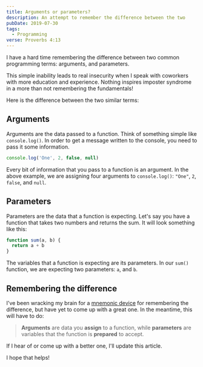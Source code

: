 ```yaml
---
title: Arguments or parameters?
description: An attempt to remember the difference between the two
pubDate: 2019-07-30
tags:
  - Programming
verse: Proverbs 4:13
---
```


I have a hard time remembering the difference between two common programming terms: arguments, and parameters.

This simple inability leads to real insecurity when I speak with coworkers with more education and experience. Nothing inspires imposter syndrome in a more than not remembering the fundamentals!

Here is the difference between the two similar terms:

## Arguments

Arguments are the data passed to a function. Think of something simple like `console.log()`. In order to get a message written to the console, you need to pass it some information.

```js
console.log('One', 2, false, null)
```

Every bit of information that you pass to a function is an argument. In the above example, we are assigning four arguments to `console.log()`: `"One"`, `2`, `false`, and `null`.

## Parameters

Parameters are the data that a function is expecting. Let's say you have a function that takes two numbers and returns the sum. It will look something like this:

```js
function sum(a, b) {
  return a + b
}
```

The variables that a function is expecting are its parameters. In our `sum()` function, we are expecting two parameters: `a`, and `b`.

## Remembering the difference

I've been wracking my brain for a [mnemonic device](https://en.wikipedia.org/wiki/Mnemonic) for remembering the difference, but have yet to come up with a great one. In the meantime, this will have to do:

> **Arguments** are data you **assign** to a function, while **parameters** are variables that the function is **prepared** to accept.

If I hear of or come up with a better one, I'll update this article.

I hope that helps!
